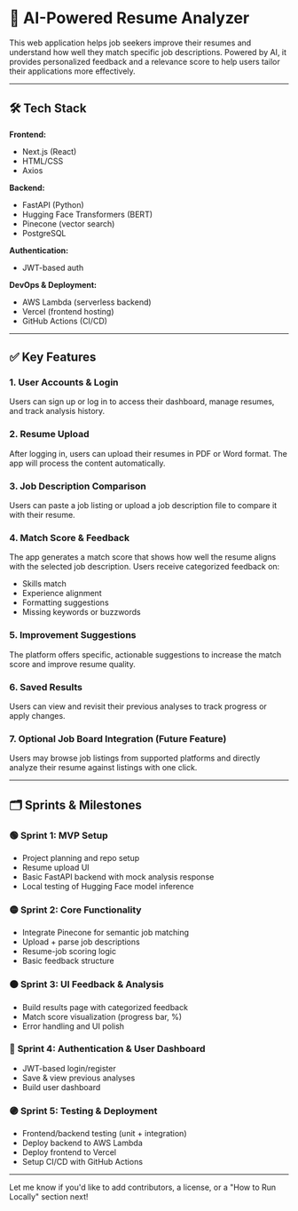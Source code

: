 # 🧠 AI-Powered Resume Analyzer

This web application helps job seekers improve their resumes and understand how well they match specific job descriptions. Powered by AI, it provides personalized feedback and a relevance score to help users tailor their applications more effectively.

---

## 🛠 Tech Stack

**Frontend:**  
- Next.js (React)  
- HTML/CSS  
- Axios  

**Backend:**  
- FastAPI (Python)  
- Hugging Face Transformers (BERT)  
- Pinecone (vector search)  
- PostgreSQL  

**Authentication:**  
- JWT-based auth  

**DevOps & Deployment:**  
- AWS Lambda (serverless backend)  
- Vercel (frontend hosting)  
- GitHub Actions (CI/CD)  

---

## ✅ Key Features

### 1. User Accounts & Login  
Users can sign up or log in to access their dashboard, manage resumes, and track analysis history.

### 2. Resume Upload  
After logging in, users can upload their resumes in PDF or Word format. The app will process the content automatically.

### 3. Job Description Comparison  
Users can paste a job listing or upload a job description file to compare it with their resume.

### 4. Match Score & Feedback  
The app generates a match score that shows how well the resume aligns with the selected job description. Users receive categorized feedback on:
- Skills match
- Experience alignment
- Formatting suggestions
- Missing keywords or buzzwords

### 5. Improvement Suggestions  
The platform offers specific, actionable suggestions to increase the match score and improve resume quality.

### 6. Saved Results  
Users can view and revisit their previous analyses to track progress or apply changes.

### 7. Optional Job Board Integration (Future Feature)  
Users may browse job listings from supported platforms and directly analyze their resume against listings with one click.

---

## 🗂️ Sprints & Milestones

### 🟢 **Sprint 1: MVP Setup**
- Project planning and repo setup
- Resume upload UI
- Basic FastAPI backend with mock analysis response
- Local testing of Hugging Face model inference

### 🟡 **Sprint 2: Core Functionality**
- Integrate Pinecone for semantic job matching
- Upload + parse job descriptions
- Resume-job scoring logic
- Basic feedback structure

### 🟠 **Sprint 3: UI Feedback & Analysis**
- Build results page with categorized feedback
- Match score visualization (progress bar, %)
- Error handling and UI polish

### 🔵 **Sprint 4: Authentication & User Dashboard**
- JWT-based login/register
- Save & view previous analyses
- Build user dashboard

### 🟣 **Sprint 5: Testing & Deployment**
- Frontend/backend testing (unit + integration)
- Deploy backend to AWS Lambda
- Deploy frontend to Vercel
- Setup CI/CD with GitHub Actions

---

Let me know if you'd like to add contributors, a license, or a "How to Run Locally" section next!
